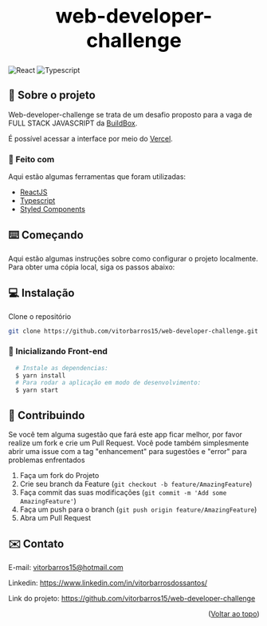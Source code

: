 <div id="top"></div>
<h1 align="center" style="color: black; font-weight: bold; font-size: 40px">
web-developer-challenge
</h1>
<div style="display: row">
  <img src="https://img.shields.io/badge/-ReactJs-61DAFB?logo=react&logoColor=white&style=for-the-badge" alt="React">
  <img src="https://img.shields.io/badge/TypeScript-007ACC?style=for-the-badge&logo=typescript&logoColor=white" alt="Typescript">
</div>

<div id="sobre-o-projeto"> </div>

## 📝 Sobre o projeto

Web-developer-challenge se trata de um desafio proposto para a vaga de FULL STACK JAVASCRIPT da [BuildBox](https://buildbox.com.br/).


É possível acessar a interface por meio do [Vercel](https://web-developer-challenge-zeta.vercel.app/).


<div id="feito-com"> </div>

### 🔨 Feito com

Aqui estão algumas ferramentas que foram utilizadas:

* [ReactJS](https://react.dev/)
* [Typescript](https://www.typescriptlang.org/)
* [Styled Components](https://styled-components.com/)

<div id="comecando"> </div>

<!-- GETTING STARTED -->
## ⌨️ Começando

Aqui estão algumas instruções sobre como configurar o projeto localmente. Para obter uma cópia local, siga os passos abaixo:

<div id="instalacao"> </div>

## 💻 Instalação

Clone o repositório
```sh
git clone https://github.com/vitorbarros15/web-developer-challenge.git
```

### 📱 Inicializando Front-end
```bash
  # Instale as dependencias:
  $ yarn install
  # Para rodar a aplicação em modo de desenvolvimento:
  $ yarn start
```

<div id="exemplos-de-uso"> </div>


<div id="estrutura-de-arquivos"> </div>

<div id="contribuindo"> </div>

<!-- CONTRIBUTING -->
## 🤝 Contribuindo

Se você tem alguma sugestão que fará este app ficar melhor, por favor realize um fork e crie um Pull Request. Você pode também simplesmente abrir uma issue com a tag "enhancement" para sugestões e "error" para problemas enfrentados

1. Faça um fork do Projeto
2. Crie seu branch da Feature (`git checkout -b feature/AmazingFeature`)
3. Faça commit das suas modificações (`git commit -m 'Add some AmazingFeature'`)
4. Faça um push para o branch (`git push origin feature/AmazingFeature`)
5. Abra um Pull Request

<div id="contato"> </div>

<!-- CONTACT -->
## ✉️ Contato

E-mail: vitorbarros15@hotmail.com

Linkedin: https://www.linkedin.com/in/vitorbarrosdossantos/

Link do projeto: https://github.com/vitorbarros15/web-developer-challenge


<p align="right">(<a href="#top">Voltar ao topo</a>)</p>

